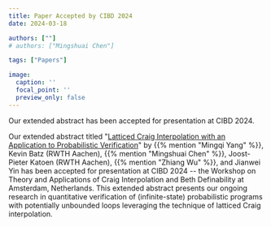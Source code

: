 ```yaml
---
title: Paper Accepted by CIBD 2024
date: 2024-03-18

authors: [""]
# authors: ["Mingshuai Chen"]

tags: ["Papers"]

image:
  caption: ''
  focal_point: ''
  preview_only: false
---
```


Our extended abstract has been accepted for presentation at CIBD 2024.

<!--more-->

Our extended abstract titled "[Latticed Craig Interpolation with an Application to Probabilistic Verification](/publication/yang-cibd2024/)" by {{% mention "Mingqi Yang" %}}, Kevin Batz (RWTH Aachen), {{% mention "Mingshuai Chen" %}}, Joost-Pieter Katoen (RWTH Aachen), {{% mention "Zhiang Wu" %}}, and Jianwei Yin has been accepted for presentation at CIBD 2024 -- the Workshop on Theory and Applications of Craig Interpolation and Beth Definability at Amsterdam, Netherlands. This extended abstract presents our ongoing research in quantitative verification of (infinite-state) probabilistic programs with potentially unbounded loops leveraging the technique of latticed Craig interpolation.
